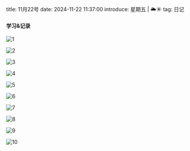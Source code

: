 title: 11月22号
date: 2024-11-22 11:37:00
introduce: 星期五 | 🌥☀️
tag: 日记

#### 学习&记录
![1](/static/img/2024/11/22/1.jpg)

![2](/static/img/2024/11/22/2.jpg)

![3](/static/img/2024/11/22/3.jpg)

![4](/static/img/2024/11/22/4.jpg)

![5](/static/img/2024/11/22/5.jpg)

![6](/static/img/2024/11/22/6.jpg)

![7](/static/img/2024/11/22/7.jpg)

![8](/static/img/2024/11/22/8.jpg)

![9](/static/img/2024/11/22/9.jpg)

![10](/static/img/2024/11/22/10.jpg)

